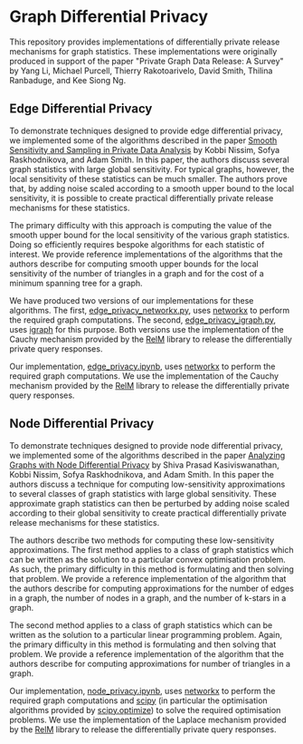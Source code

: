 # Graph Differential Privacy

This repository provides implementations of differentially private release mechanisms for graph statistics.
These implementations were originally produced in support of the paper "Private Graph Data Release: A Survey" by
Yang Li, Michael Purcell, Thierry Rakotoarivelo, David Smith, Thilina Ranbaduge, and Kee Siong Ng.

## Edge Differential Privacy
To demonstrate techniques designed to provide edge differential privacy, we implemented some of the algorithms described in the paper
[Smooth Sensitivity and Sampling in Private Data Analysis](https://cs-people.bu.edu/ads22/pubs/NRS07/NRS07-full-draft-v1.pdf)
by Kobbi Nissim, Sofya Raskhodnikova, and Adam Smith.
In this paper, the authors discuss several graph statistics with large global sensitivity.  For typical graphs, however,
the local sensitivity of these statistics can be much smaller. The authors prove that, by adding noise scaled according to a smooth
upper bound to the local sensitivity, it is possible to create practical differentially private release mechanisms for these statistics.

The primary difficulty with this approach is computing the value of the smooth upper bound for the local sensitivity of the various graph statistics.
Doing so efficiently requires bespoke algorithms for each statistic of interest. 
We provide reference implementations of the algorithms that the authors describe for computing smooth upper bounds for the local sensitivity
of the number of triangles in a graph and for the cost of a minimum spanning tree for a graph.

We have produced two versions of our implementations for these algorithms. The first, [edge_privacy_networkx.py](./edge_privacy_networkx.py), 
uses [networkx](https://networkx.org) to perform the required graph computations.
The second, [edge_privacy_igraph.py](./edge_privacy_igraph.py), uses [igraph](https://igraph.org) for this purpose.
Both versions use the implementation of the Cauchy mechanism provided by the [RelM](https://github.com/anusii/RelM) 
library to release the differentially private query responses.
 
Our implementation, [edge_privacy.ipynb](./edge_privacy.ipynb), uses [networkx](https://networkx.org) to perform the required graph computations.
We use the implementation of the Cauchy mechanism provided by the
[RelM](https://github.com/anusii/RelM)
library to release the differentially private query responses.

## Node Differential Privacy
To demonstrate techniques designed to provide node differential privacy, we implemented some of the algorithms described in the paper
[Analyzing Graphs with Node Differential Privacy](https://privacytools.seas.harvard.edu/files/privacytools/files/chp3a10.10072f978-3-642-36594-2_26.pdf)
by Shiva Prasad Kasiviswanathan, Kobbi Nissim, Sofya Raskhodnikova, and Adam Smith.
In this paper the authors discuss a technique for computing low-sensitivity approximations
to several classes of graph statistics with large global sensitivity. These approximate graph statistics can then be perturbed by
adding noise scaled according to their global sensitivity to create practical differentially private release mechanisms for these statistics. 

The authors describe two methods for computing these low-sensitivity approximations.
The first method applies to a class of graph statistics which can be written as the solution to a particular convex optimisation problem.
As such, the primary difficulty in this method is formulating and then solving that problem.
We provide a reference implementation of the algorithm that the authors describe for computing approximations for the number of edges in a graph, the number of nodes in a graph, and the number of k-stars in a graph.

The second method applies to a class of graph statistics which can be written as the solution to a particular linear programming problem.
Again, the primary difficulty in this method is formulating and then solving that problem.
We provide a reference implementation of the algorithm that the authors describe for computing approximations for number of triangles in a graph.

Our implementation, [node_privacy.ipynb](./node_privacy.ipynb), uses [networkx](https://networkx.org) to perform the required graph computations
and [scipy](https://www.scipy.org) (in particular the optimisation algorithms provided by
[scipy.optimize](https://docs.scipy.org/doc/scipy/reference/optimize.html))
to solve the required optimisation problems. We use the implementation of the Laplace mechanism provided by the
[RelM](https://github.com/anusii/RelM) library to release the differentially private query responses.
  
